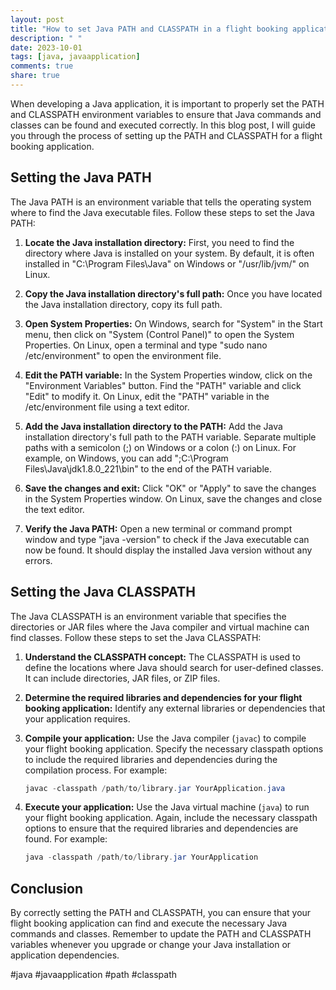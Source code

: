 ```yaml
---
layout: post
title: "How to set Java PATH and CLASSPATH in a flight booking application"
description: " "
date: 2023-10-01
tags: [java, javaapplication]
comments: true
share: true
---
```


When developing a Java application, it is important to properly set the PATH and CLASSPATH environment variables to ensure that Java commands and classes can be found and executed correctly. In this blog post, I will guide you through the process of setting up the PATH and CLASSPATH for a flight booking application.

## Setting the Java PATH

The Java PATH is an environment variable that tells the operating system where to find the Java executable files. Follow these steps to set the Java PATH:

1. **Locate the Java installation directory:** First, you need to find the directory where Java is installed on your system. By default, it is often installed in "C:\Program Files\Java\" on Windows or "/usr/lib/jvm/" on Linux.
   
2. **Copy the Java installation directory's full path:** Once you have located the Java installation directory, copy its full path.

3. **Open System Properties:** On Windows, search for "System" in the Start menu, then click on "System (Control Panel)" to open the System Properties. On Linux, open a terminal and type "sudo nano /etc/environment" to open the environment file.

4. **Edit the PATH variable:** In the System Properties window, click on the "Environment Variables" button. Find the "PATH" variable and click "Edit" to modify it. On Linux, edit the "PATH" variable in the /etc/environment file using a text editor.

5. **Add the Java installation directory to the PATH:** Add the Java installation directory's full path to the PATH variable. Separate multiple paths with a semicolon (;) on Windows or a colon (:) on Linux. For example, on Windows, you can add ";C:\Program Files\Java\jdk1.8.0_221\bin" to the end of the PATH variable.

6. **Save the changes and exit:** Click "OK" or "Apply" to save the changes in the System Properties window. On Linux, save the changes and close the text editor.

7. **Verify the Java PATH:** Open a new terminal or command prompt window and type "java -version" to check if the Java executable can now be found. It should display the installed Java version without any errors.

## Setting the Java CLASSPATH

The Java CLASSPATH is an environment variable that specifies the directories or JAR files where the Java compiler and virtual machine can find classes. Follow these steps to set the Java CLASSPATH:

1. **Understand the CLASSPATH concept:** The CLASSPATH is used to define the locations where Java should search for user-defined classes. It can include directories, JAR files, or ZIP files.

2. **Determine the required libraries and dependencies for your flight booking application:** Identify any external libraries or dependencies that your application requires.

3. **Compile your application:** Use the Java compiler (`javac`) to compile your flight booking application. Specify the necessary classpath options to include the required libraries and dependencies during the compilation process. For example:  
    ```java
    javac -classpath /path/to/library.jar YourApplication.java
    ```

4. **Execute your application:** Use the Java virtual machine (`java`) to run your flight booking application. Again, include the necessary classpath options to ensure that the required libraries and dependencies are found. For example:  
    ```java
    java -classpath /path/to/library.jar YourApplication
    ```

## Conclusion

By correctly setting the PATH and CLASSPATH, you can ensure that your flight booking application can find and execute the necessary Java commands and classes. Remember to update the PATH and CLASSPATH variables whenever you upgrade or change your Java installation or application dependencies.

#java #javaapplication #path #classpath